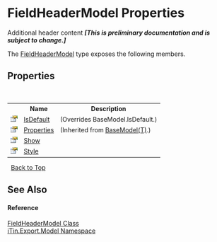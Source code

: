 # FieldHeaderModel Properties
Additional header content _**\[This is preliminary documentation and is subject to change.\]**_

The <a href="53f9d64f-007c-8b88-08c4-f96c45458ff3">FieldHeaderModel</a> type exposes the following members.


## Properties
&nbsp;<table><tr><th></th><th>Name</th><th>Description</th></tr><tr><td>![Public property](media/pubproperty.gif "Public property")</td><td><a href="52856f89-5751-7f66-950e-96d9b4c151f3">IsDefault</a></td><td> (Overrides BaseModel.IsDefault.)</td></tr><tr><td>![Public property](media/pubproperty.gif "Public property")</td><td><a href="7e88785e-5670-4515-defa-d3f60ae16111">Properties</a></td><td> (Inherited from <a href="6632f561-4175-f1f2-939c-ac8b10159529">BaseModel(T)</a>.)</td></tr><tr><td>![Public property](media/pubproperty.gif "Public property")</td><td><a href="baafd28a-7b68-5cd6-5369-4df516bb0100">Show</a></td><td /></tr><tr><td>![Public property](media/pubproperty.gif "Public property")</td><td><a href="c051d4a2-0092-2f81-f376-50af4de685f9">Style</a></td><td /></tr></table>&nbsp;
<a href="#fieldheadermodel-properties">Back to Top</a>

## See Also


#### Reference
<a href="53f9d64f-007c-8b88-08c4-f96c45458ff3">FieldHeaderModel Class</a><br /><a href="ef57ffcc-e95e-b212-5a46-9aa6f5a3511f">iTin.Export.Model Namespace</a><br />